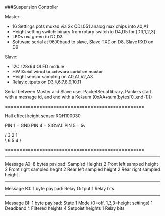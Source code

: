 ###Suspension Controller

Master:
- 16 Settings pots muxed via 2x CD4051 analog mux chips into A0,A1
- Height setting switch: binary from rotary switch to D4,D5 for [Off,1,2,3]
- LEDs red,green to D2,D3
- Software serial at 9600baud to slave, Slave TXD on D8, Slave RXD on D9

Slave:
- I2C 128x64 OLED module
- HW Serial wired to software serial on master
- Height sensor sampling on A0,A1,A2,A3
- Relay outputs on D3,4,6,7,8,9,10,11

Serial between Master and Slave uses PacketSerial library.
Packets start with a message id, and end with a Keksum (0xAA+sum(bytes[0..end-1]))

=================================================

Hall effect height sensor RQH100030

PIN 1 = GND
PIN 4 = SIGNAL
PIN 5 = 5v

/  3  2  1 \
\ 6  5  4  /

=================================================

-------------------------------------------------
Message A0: 8 bytes payload: Sampled Heights
2	Front left sampled height
2	Front right sampled height
2	Rear left sampled height
2	Rear right sampled height

-------------------------------------------------
Message B0: 1 byte payload: Relay Output
1	Relay bits

-------------------------------------------------
Message B1: 1 byte payload: State
1	Mode (0=off, 1,2,3=height settings)
1	Deadband
4	Filtered heights
4	Setpoint heights
1	Relay bits
